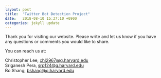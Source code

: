 ```yaml
---
layout: post
title:  "Twitter Bot Detection Project"
date:   2018-08-10 15:37:10 +0900
categories: jekyll update
---
```


Thank you for visiting our website. Please write and let us know if you have any questions or comments you would like to share.

You can reach us at:

Christopher Lee, chl2967@g.harvard.edu  
Sriganesh Pera, srp124@g.harvard.edu  
Bo Shang, bshang@g.harvard.edu
